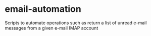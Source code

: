 # email-automation
Scripts to automate operations such as return a list of unread e-mail messages from a given e-mail IMAP account
